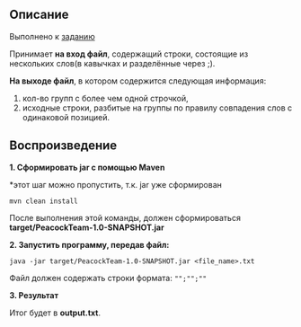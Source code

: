 ## Описание
Выполнено к [заданию](https://github.com/PeacockTeam/new-job/blob/master/lng%26java)

Принимает __на вход файл__, содержащий строки, состоящие из нескольких слов(в кавычках и разделённые через ;).

__На выходе файл__, в котором содержится следующая информация:
1. кол-во групп с более чем одной строчкой,
2. исходные строки, разбитые на группы по правилу совпадения слов с одинаковой позицией.
## Воспроизведение

**1. Сформировать jar с помощью Maven**

*этот шаг можно пропустить, т.к. jar уже сформирован
```
mvn clean install
```
После выполнения этой команды, должен сформироваться **target/PeacockTeam-1.0-SNAPSHOT.jar**

**2. Запустить программу, передав файл:**

```
java -jar target/PeacockTeam-1.0-SNAPSHOT.jar <file_name>.txt
```
Файл должен содержать строки формата:
`"";"";""`

**3. Результат**

Итог будет в **output.txt**.
